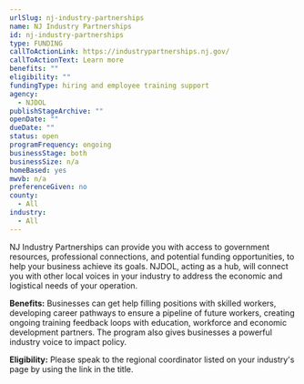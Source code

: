 ```yaml
---
urlSlug: nj-industry-partnerships
name: NJ Industry Partnerships
id: nj-industry-partnerships
type: FUNDING
callToActionLink: https://industrypartnerships.nj.gov/
callToActionText: Learn more
benefits: ""
eligibility: ""
fundingType: hiring and employee training support
agency:
  - NJDOL
publishStageArchive: ""
openDate: ""
dueDate: ""
status: open
programFrequency: ongoing
businessStage: both
businessSize: n/a
homeBased: yes
mwvb: n/a
preferenceGiven: no
county:
  - All
industry:
  - All
---
```

NJ Industry Partnerships can provide you with access to government resources, professional connections, and potential funding opportunities, to help your business achieve its goals. NJDOL, acting as a hub, will connect you with other local voices in your industry to address the economic and logistical needs of your operation.

**Benefits:** Businesses can get help filling positions with skilled workers, developing career pathways to ensure a pipeline of future workers, creating ongoing training feedback loops with education, workforce and economic development partners. The program also gives businesses a powerful industry voice to impact policy.

**Eligibility:** Please speak to the regional coordinator listed on your industry's page by using the link in the title.